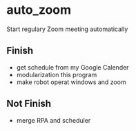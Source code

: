 # auto_zoom
Start regulary Zoom meeting automatically

## Finish
- get schedule from my Google Calender
- modularization this program
- make robot operat windows and zoom

## Not Finish
- merge RPA and scheduler
